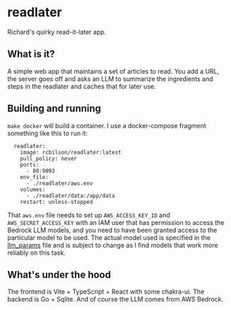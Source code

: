 # readlater

Richard's quirky read-it-later app.

## What is it?

A simple web app that maintains a set of articles to read. You add a URL,
the server goes off and asks an LLM to summarize the ingredients and steps in
the readlater and caches that for later use.

## Building and running

`make docker` will build a container. I use a docker-compose fragment something
like this to run it:

```
  readlater:
    image: rcbilson/readlater:latest
    pull_policy: never
    ports:
      - 80:9093
    env_file:
      - ./readlater/aws.env
    volumes:
      - ./readlater/data:/app/data
    restart: unless-stopped
```

That `aws.env` file needs to set up `AWS_ACCESS_KEY_ID` and
`AWS_SECRET_ACCESS_KEY` with an IAM user that has permission to access the
Bedrock LLM models, and you need to have been granted access to the particular
model to be used. The actual model used is specified in the
[llm_params](backend/cmd/server/llm_params.go) file and is subject to change as
I find models that work more reliably on this task.

## What's under the hood

The frontend is Vite + TypeScript + React with some chakra-ui. The backend is
Go + Sqlite. And of course the LLM comes from AWS Bedrock.
